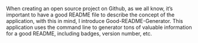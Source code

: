 When creating an open source project on Github, as we all know, it’s important  to have  a good README file to describe the concept of the application, with this in mind, I introduce Good-README-Generator. This application uses the command line to generator tons of valuable information for a good README, including badges, version number, etc.  
